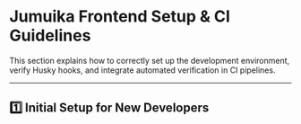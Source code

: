 # Jumuika Frontend Setup & CI Guidelines

This section explains how to correctly set up the development environment, verify Husky hooks, and integrate automated verification in CI pipelines.

---

## 1️⃣ Initial Setup for New Developers
